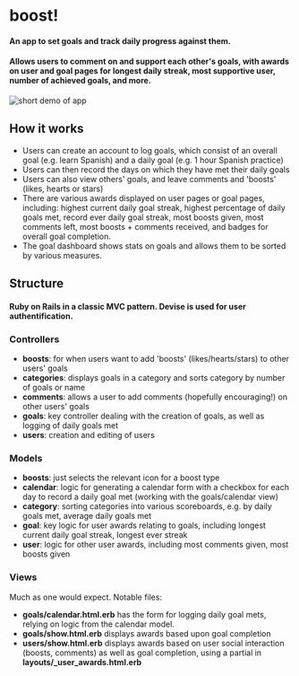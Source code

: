 # boost!

#### An app to set goals and track daily progress against them.

#### Allows users to comment on and support each other's goals, with awards on user and goal pages for longest daily streak, most supportive user, number of achieved goals, and more.

<img src="demo.gif" alt="short demo of app">

## How it works
- Users can create an account to log goals, which consist of an overall goal (e.g. learn Spanish) and a daily goal (e.g. 1 hour Spanish practice)
- Users can then record the days on which they have met their daily goals
- Users can also view others' goals, and leave comments and 'boosts' (likes, hearts or stars)
- There are various awards displayed on user pages or goal pages, including: highest current daily goal streak, highest percentage of daily goals met, record ever daily goal streak, most boosts given, most comments left, most boosts + comments received, and badges for overall goal completion.
- The goal dashboard shows stats on goals and allows them to be sorted by various measures.

## Structure
#### Ruby on Rails in a classic MVC pattern. Devise is used for user authentification.
### Controllers
- **boosts**: for when users want to add 'boosts' (likes/hearts/stars) to other users' goals
- **categories**: displays goals in a category and sorts category by number of goals or name 
- **comments**: allows a user to add comments (hopefully encouraging!) on other users' goals
- **goals**: key controller dealing with the creation of goals, as well as logging of daily goals met
- **users**: creation and editing of users

### Models
- **boosts**: just selects the relevant icon for a boost type
- **calendar**: logic for generating a calendar form with a checkbox for each day to record a daily goal met (working with the goals/calendar view)
- **category**: sorting categories into various scoreboards, e.g. by daily goals met, average daily goals met
- **goal**: key logic for user awards relating to goals, including longest current daily goal streak, longest ever streak
- **user**: logic for other user awards, including most comments given, most boosts given

### Views
Much as one would expect. Notable files:
- **goals/calendar.html.erb** has the form for logging daily goal mets, relying on logic from the calendar model.
- **goals/show.html.erb** displays awards based upon goal completion
- **users/show.html.erb** displays awards based on user social interaction (boosts, comments) as well as goal completion, using a partial in **layouts/_user_awards.html.erb**